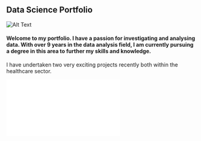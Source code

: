 ## Data Science Portfolio

![Alt Text](https://images.newindianexpress.com/uploads/user/imagelibrary/2019/8/20/w900X450/ANALYSING.jpg?w=400&dpr=2.6)

#### Welcome to my portfolio. I have a passion for investigating and analysing data. With over 9 years in the data analysis field, I am currently pursuing a degree in this area to further my skills and knowledge. 


I have undertaken two very exciting projects recently both within the healthcare sector. 



![Link Text](relative/path/to/file.md)
